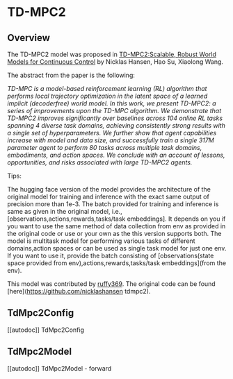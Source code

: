 <!--Copyright 2024 The HuggingFace Team. All rights reserved.

Licensed under the Apache License, Version 2.0 (the "License"); you may not use this file except in compliance with
the License. You may obtain a copy of the License at

http://www.apache.org/licenses/LICENSE-2.0

Unless required by applicable law or agreed to in writing, software distributed under the License is distributed on
an "AS IS" BASIS, WITHOUT WARRANTIES OR CONDITIONS OF ANY KIND, either express or implied. See the License for the
specific language governing permissions and limitations under the License.

⚠️ Note that this file is in Markdown but contain specific syntax for our doc-builder (similar to MDX) that may not be
rendered properly in your Markdown viewer.

-->

# TD-MPC2

## Overview

The TD-MPC2 model was proposed in [TD-MPC2:Scalable, Robust World Models for Continuous Control](https://arxiv.org/abs/2310.16828) by Nicklas Hansen, Hao Su, Xiaolong Wang.

The abstract from the paper is the following:

*TD-MPC is a model-based reinforcement learning (RL) algorithm that performs local trajectory optimization in the latent space of a learned implicit (decoderfree) world model. In this work, we present TD-MPC2: a series of improvements upon the TD-MPC algorithm. We demonstrate that TD-MPC2 improves significantly over baselines across 104 online RL tasks spanning 4 diverse task domains, achieving consistently strong results with a single set of hyperparameters. We further show that agent capabilities increase with model and data size, and successfully train a single 317M parameter agent to perform 80 tasks across multiple task domains, embodiments, and action spaces. We conclude with an account of lessons, opportunities, and risks associated with large TD-MPC2 agents.*

Tips:

The hugging face version of the model provides the architecture of the original model for training and inference with the exact same output of precision more than 1e-3. The batch provided for training and inference is same as given in the original model, i.e., [observations,actions,rewards,tasks/task embeddings]. It depends on you if you want to use the same method of data collection from env as provided in the original code or use or your own as the this version supports both. The model is multitask model for performing various tasks of different domains,action spaces or can be used as single task model for just one env. If you want to use it, provide the batch consisting of [observations(state space provided from env),actions,rewards,tasks/task embeddings](from the env).

This model was contributed by [ruffy369](https://huggingface.co/ruffy369). The original code can be found [here](https://github.com/nicklashansen tdmpc2).


## TdMpc2Config

[[autodoc]] TdMpc2Config

## TdMpc2Model

[[autodoc]] TdMpc2Model
    - forward

